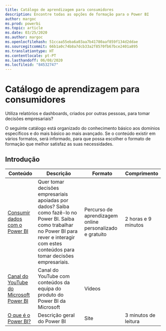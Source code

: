 ```yaml
---
title: Catálogo de aprendizagem para consumidores
description: Encontre todas as opções de formação para o Power BI
author: margoc
ms.prod: powerbi
ms.topic: article
ms.date: 03/25/2020
ms.author: margoc
ms.openlocfilehash: 51ccaa55eba6a03aa7b41780aaf859f134d2ddae
ms.sourcegitcommit: 66b1a0c74b8a7dcb33a2f8570fb67bce2401a895
ms.translationtype: HT
ms.contentlocale: pt-PT
ms.lasthandoff: 06/08/2020
ms.locfileid: "84532747"
---
```

# <a name="consumers-learning-catalog"></a>Catálogo de aprendizagem para consumidores

Utiliza relatórios e dashboards, criados por outras pessoas, para tomar decisões empresariais? 

O seguinte catálogo está organizado do conhecimento básico aos domínios específicos e do mais básico ao mais avançado. Se o conteúdo existir em vários formatos, será informado, para que possa escolher o formato de formação que melhor satisfaz as suas necessidades.

## <a name="get-started"></a>Introdução<a name="get-started"></a>
| Conteúdo  | Descrição  | Formato| Comprimento  |
|--------------------------------------------------------------------------------------------------|-----------------------------------------------------------------------------------------------------------------------------------------------------------------------------------------|---------------------------------------|-------------------|
| [Consumir dados com o Power BI](https://docs.microsoft.com/learn/paths/consume-data-with-power-bi/) | Quer tomar decisões empresariais apoiadas por dados? Saiba como fazê-lo no Power BI. Saiba como trabalhar no Power BI para rever e interagir com estes conteúdos para tomar decisões empresariais. | Percurso de aprendizagem online personalizado e gratuito | 2 horas e 9 minutos  |
| [Canal do YouTube do Microsoft Power BI](https://www.youtube.com/user/mspowerbi/videos) | Canal do YouTube com conteúdos da equipa do produto do Power BI da Microsoft  | Vídeos  |            |
| [O que é o Power BI?](https://docs.microsoft.com/power-bi/fundamentals/power-bi-overview) | Descrição geral do Power BI | Site  | 3 minutos de leitura |
